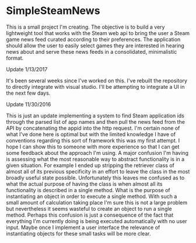 # SimpleSteamNews
This is a small project I'm creating. The objective is to build a very lightweight tool that works with the Steam web api to bring the user a Steam game news feed curated according to their preferences. The application should allow the user to easily select games they are interested in hearing news about and serve these news feeds in a consolidated, minimalistic format.

Update 1/13/2017

It's been several weeks since I've worked on this. I've rebuilt the repository to directly integrate with visual studio. I'll be attempting to integrate a UI in the next few days.

Update 11/30/2016

This is just an update implementing a system to find Steam application ids through the parsed list of app names and then pull the news feed from the API by concatenating the appid into the http request. I'm certain none of what I've done here is optimal but with the limited knowledge I have of conventions regarding this sort of framework this was my first attempt. I hope I can show this to someone with more experience so that I can get some feedback about the approach I'm using. A major confusion I'm having is assessing what the most reasonable way to abstract functionality is in a given situation. For example I ended up stripping the retriever class of almost all of its previous specificity in an effort to leave the class in the most broadly useful state possible. Unfortunately this leaves me confused as to what the actual purpose of having the class is when almost all its functionality is described in a single method. What is the purpose of instantiating an object in order to execute a single method. With such a small amount of calculation taking place I'm sure this is not a large problem but nevertheless it seems wasteful to create an object to run a single method. Perhaps this confusion is just a consequence of the fact that everything I'm currently doing is being executed automatically with no user input. Maybe once I implement a user interface the relevance of instantiating objects for these small tasks will be more clear.
